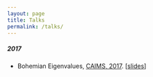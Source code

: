 ```yaml
---
layout: page
title: Talks
permalink: /talks/
---
```


##### 2017
- Bohemian Eigenvalues, <a href="http://caims2017.caims.ca/caims2017/welcome2017.html" target="_blank">CAIMS, 2017</a>. [<a href="{{ '/assets/Talks/CAIMS_2017_Bohemian_Eigenvalues.pdf' | prepend: site.baseurl | prepend: site.url }}" target="_blank">slides</a>]
